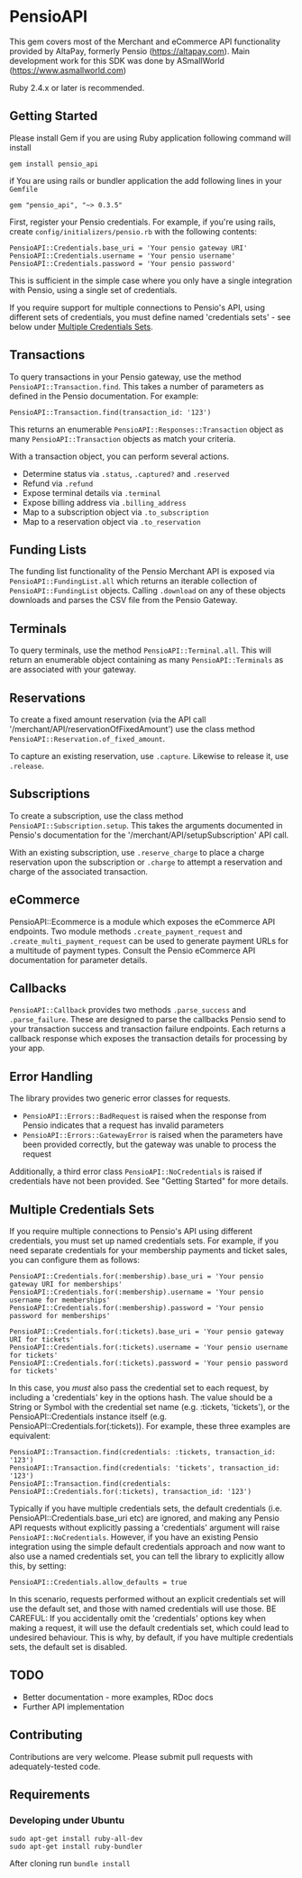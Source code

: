 # PensioAPI
This gem covers most of the Merchant and eCommerce API functionality provided by AltaPay, formerly Pensio (https://altapay.com).
Main development work for this SDK was done by ASmallWorld (https://www.asmallworld.com)

Ruby 2.4.x or later is recommended.

## Getting Started

Please install Gem if you are using Ruby application following command will install

```
gem install pensio_api
```

if You are using rails or bundler application the add following lines in your `Gemfile`

```
gem "pensio_api", "~> 0.3.5"
```

First, register your Pensio credentials. For example, if you're using rails, create `config/initializers/pensio.rb` with the following contents:

```
PensioAPI::Credentials.base_uri = 'Your pensio gateway URI'
PensioAPI::Credentials.username = 'Your pensio username'
PensioAPI::Credentials.password = 'Your pensio password'
```

This is sufficient in the simple case where you only have a single integration with Pensio, using a single set of credentials.

If you require support for multiple connections to Pensio's API, using different sets of credentials, you must define named 'credentials sets' - see below under [Multiple Credentials Sets](#multiple-credentials-sets).

## Transactions

To query transactions in your Pensio gateway, use the method `PensioAPI::Transaction.find`. This takes a number of parameters as defined in the Pensio documentation. For example:

```
PensioAPI::Transaction.find(transaction_id: '123')
```

This returns an enumerable `PensioAPI::Responses::Transaction` object as many `PensioAPI::Transaction` objects as match your criteria.

With a transaction object, you can perform several actions.

* Determine status via `.status`, `.captured?` and `.reserved`
* Refund via `.refund`
* Expose terminal details via `.terminal`
* Expose billing address via `.billing_address`
* Map to a subscription object via `.to_subscription`
* Map to a reservation object via `.to_reservation`

## Funding Lists

The funding list functionality of the Pensio Merchant API is exposed via `PensioAPI::FundingList.all` which returns an iterable collection of `PensioAPI::FundingList` objects. Calling `.download` on any of these objects downloads and parses the CSV file from the Pensio Gateway.

## Terminals

To query terminals, use the method `PensioAPI::Terminal.all`. This will return an enumerable object containing as many `PensioAPI::Terminals` as are associated with your gateway.

## Reservations

To create a fixed amount reservation (via the API call '/merchant/API/reservationOfFixedAmount') use the class method `PensioAPI::Reservation.of_fixed_amount`.

To capture an existing reservation, use `.capture`. Likewise to release it, use `.release`.

## Subscriptions

To create a subscription, use the class method `PensioAPI::Subscription.setup`. This takes the arguments documented in Pensio's documentation for the '/merchant/API/setupSubscription' API call.

With an existing subscription, use `.reserve_charge` to place a charge reservation upon the subscription or `.charge` to attempt a reservation and charge of the associated transaction.

## eCommerce

PensioAPI::Ecommerce is a module which exposes the eCommerce API endpoints. Two module methods `.create_payment_request` and `.create_multi_payment_request` can be used to generate payment URLs for a multitude of payment types. Consult the Pensio eCommerce API documentation for parameter details.

## Callbacks

`PensioAPI::Callback` provides two methods `.parse_success` and `.parse_failure`. These are designed to parse the callbacks Pensio send to your transaction success and transaction failure endpoints. Each returns a callback response which exposes the transaction details for processing by your app.

## Error Handling

The library provides two generic error classes for requests.

* `PensioAPI::Errors::BadRequest` is raised when the response from Pensio indicates that a request has invalid parameters
* `PensioAPI::Errors::GatewayError` is raised when the parameters have been provided correctly, but the gateway was unable to process the request

Additionally, a third error class `PensioAPI::NoCredentials` is raised if credentials have not been provided. See "Getting Started" for more details.

## Multiple Credentials Sets

If you require multiple connections to Pensio's API using different credentials, you must set up named credentials sets.  For example, if you need separate credentials for your membership payments and ticket sales, you can configure them as follows:

```
PensioAPI::Credentials.for(:membership).base_uri = 'Your pensio gateway URI for memberships'
PensioAPI::Credentials.for(:membership).username = 'Your pensio username for memberships'
PensioAPI::Credentials.for(:membership).password = 'Your pensio password for memberships'
```

```
PensioAPI::Credentials.for(:tickets).base_uri = 'Your pensio gateway URI for tickets'
PensioAPI::Credentials.for(:tickets).username = 'Your pensio username for tickets'
PensioAPI::Credentials.for(:tickets).password = 'Your pensio password for tickets'
```

In this case, you *must* also pass the credential set to each request, by including a 'credentials' key in the options hash.  The value should be a String or Symbol with the credential set name (e.g. :tickets, 'tickets'), or the PensioAPI::Credentials instance itself (e.g. PensioAPI::Credentials.for(:tickets)).  For example, these three examples are equivalent:

```
PensioAPI::Transaction.find(credentials: :tickets, transaction_id: '123')
PensioAPI::Transaction.find(credentials: 'tickets', transaction_id: '123')
PensioAPI::Transaction.find(credentials: PensioAPI::Credentials.for(:tickets), transaction_id: '123')
```

Typically if you have multiple credentials sets, the default credentials (i.e. PensioAPI::Credentials.base_uri etc) are ignored, and making any Pensio API requests without explicitly passing a 'credentials' argument will raise  `PensioAPI::NoCredentials`. However, if you have an existing Pensio integration using the simple default credentials approach and now want to also use a named credentials set, you can tell the library to explicitly allow this, by setting:

```
PensioAPI::Credentials.allow_defaults = true
```

In this scenario, requests performed without an explicit credentials set will use the default set, and those with named credentials will use those.  BE CAREFUL: If you accidentally omit the 'credentials' options key when making a request, it will use the default credentials set, which could lead to undesired behaviour.  This is why, by default, if you have multiple credentials sets, the default set is disabled.

## TODO

* Better documentation - more examples, RDoc docs
* Further API implementation

## Contributing

Contributions are very welcome. Please submit pull requests with adequately-tested code.

## Requirements
### Developing under Ubuntu
```
sudo apt-get install ruby-all-dev
sudo apt-get install ruby-bundler
```

After cloning run `bundle install`
